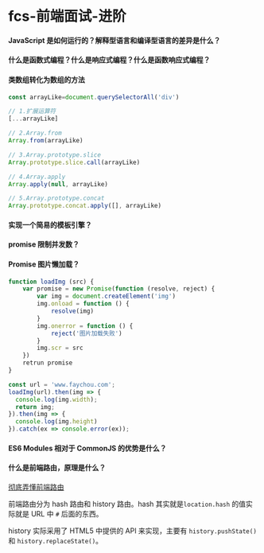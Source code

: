 # fcs-前端面试-进阶

#### JavaScript 是如何运行的？解释型语言和编译型语言的差异是什么？



#### 什么是函数式编程？什么是响应式编程？什么是函数响应式编程？



#### 类数组转化为数组的方法

``` js
const arrayLike=document.querySelectorAll('div')

// 1.扩展运算符
[...arrayLike]

// 2.Array.from
Array.from(arrayLike)

// 3.Array.prototype.slice
Array.prototype.slice.call(arrayLike)

// 4.Array.apply
Array.apply(null, arrayLike)

// 5.Array.prototype.concat
Array.prototype.concat.apply([], arrayLike)
```



#### 实现一个简易的模板引擎？



#### promise 限制并发数？



#### Promise 图片懒加载？

``` jsx
function loadImg (src) {
    var promise = new Promise(function (resolve, reject) {
        var img = document.createElement('img')
        img.onload = function () {
            resolve(img)
        }
        img.onerror = function () {
            reject('图片加载失败')
        }
        img.scr = src
    })
    retrun promise
}

const url = 'www.faychou.com';
loadImg(url).then(img => {
  console.log(img.width);
  return img;
}).then(img => {
  console.log(img.height)
}).catch(ex => console.error(ex));
```



#### ES6 Modules 相对于 CommonJS 的优势是什么？



#### 什么是前端路由，原理是什么？

[彻底弄懂前端路由](https://juejin.cn/post/6844903890278694919)

前端路由分为 hash 路由和 history 路由。hash 其实就是`location.hash` 的值实际就是 URL 中 `#` 后面的东西。

history 实际采用了 HTML5 中提供的 API 来实现，主要有 `history.pushState()` 和 `history.replaceState()`。


